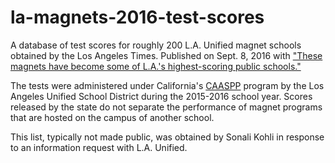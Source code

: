 # la-magnets-2016-test-scores

A database of test scores for roughly 200 L.A. Unified magnet schools obtained by the Los Angeles Times. Published on
Sept. 8, 2016 with ["These magnets have become some of L.A.'s highest-scoring public schools."](http://www.latimes.com/projects/la-me-edu-magnet-test-scores-2016/)

The tests were administered under California's [CAASPP](http://www.caaspp.org/) program by the Los Angeles Unified School District during the 2015-2016 school year. Scores
released by the state do not separate the performance of magnet programs that are hosted on the campus of another school.

This list, typically not made public, was obtained by Sonali Kohli in response to an information request with L.A. Unified.
